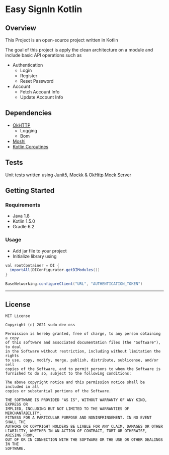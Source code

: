 # Easy SignIn Kotlin

## Overview

This Project is an open-source project written in Kotlin

The goal of this project is apply the clean architecture on a module and include basic API operations such as

- Authentication
    - Login
    - Register
    - Reset Password
- Account
    - Fetch Account Info
    - Update Account Info

## Dependencies

- [OkHTTP](https://square.github.io/okhttp/)
    - Logging
    - Bom
- [Moshi](https://github.com/square/moshi)
- [Kotlin Coroutines](https://github.com/Kotlin/kotlinx.coroutines)

## Tests

Unit tests written using [Junit5](https://junit.org/junit5/docs/current/user-guide/), [Mockk](https://mockk.io/)
& [OkHttp Mock Server](https://square.github.io/okhttp/#mockwebserver)

## Getting Started

### Requirements

- Java 1.8
- Kotlin 1.5.0
- Gradle 6.2

### Usage
- Add jar file to your project
- Initialize library using
``` java
val rootContainer = DI {
  importAll(DIConfigurator.getDIModules())
}

BaseNetworking.configureClient("URL", "AUTHENTICATION_TOKEN")
```
---
## License
```
MIT License

Copyright (c) 2021 sudo-dev-oss

Permission is hereby granted, free of charge, to any person obtaining a copy
of this software and associated documentation files (the "Software"), to deal
in the Software without restriction, including without limitation the rights
to use, copy, modify, merge, publish, distribute, sublicense, and/or sell
copies of the Software, and to permit persons to whom the Software is
furnished to do so, subject to the following conditions:

The above copyright notice and this permission notice shall be included in all
copies or substantial portions of the Software.

THE SOFTWARE IS PROVIDED "AS IS", WITHOUT WARRANTY OF ANY KIND, EXPRESS OR
IMPLIED, INCLUDING BUT NOT LIMITED TO THE WARRANTIES OF MERCHANTABILITY,
FITNESS FOR A PARTICULAR PURPOSE AND NONINFRINGEMENT. IN NO EVENT SHALL THE
AUTHORS OR COPYRIGHT HOLDERS BE LIABLE FOR ANY CLAIM, DAMAGES OR OTHER
LIABILITY, WHETHER IN AN ACTION OF CONTRACT, TORT OR OTHERWISE, ARISING FROM,
OUT OF OR IN CONNECTION WITH THE SOFTWARE OR THE USE OR OTHER DEALINGS IN THE
SOFTWARE.
```